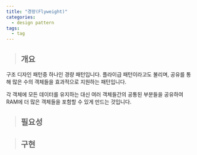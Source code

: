 ```yaml
---
title: "경량(Flyweight)"
categories:
  - design pattern
tags:
  - tag
---
```

> ## 개요

구조 디자인 패턴중 하나인 경량 패턴입니다.
플라이급 패턴이라고도 불리며, 공유를 통해 많은 수의 객체들을 효과적으로 지원하는 패턴입니다.

각 객체에 모든 데이터를 유지하는 대신 여러 객체들간의
공통된 부분들을 공유하여 RAM에 더 많은 객체들을 포함할 수 있게 만드는 것입니다.
> ## 필요성



> ## 구현

